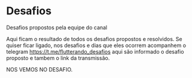 # Desafios
Desafios propostos pela equipe do canal

Aqui ficam o resultado de todos os desafios propostos e resolvidos.
Se quiser ficar ligado, nos desafios e dias que eles ocorrem acompanhem o telegram https://t.me/flutterando_desafios aqui são informado o desafio proposto e tambem o link da transmissão.

NOS VEMOS NO DESAFIO.
